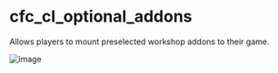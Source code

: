 # cfc_cl_optional_addons

Allows players to mount preselected workshop addons to their game.

![image](https://user-images.githubusercontent.com/69946827/169714600-3c232973-dcc4-4f9b-82bf-ad7e8a5be11d.png)

